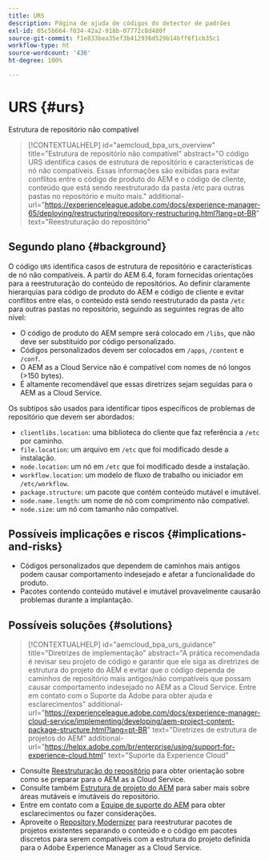 ```yaml
---
title: URS
description: Página de ajuda de códigos do detector de padrões
exl-id: 05c5b664-f034-42a2-918b-07772c8d480f
source-git-commit: f1e833bea35ef3b412936d529b14bff6f1cb35c1
workflow-type: ht
source-wordcount: '436'
ht-degree: 100%

---
```


# URS {#urs}

Estrutura de repositório não compatível

>[!CONTEXTUALHELP]
>id="aemcloud_bpa_urs_overview"
>title="Estrutura de repositório não compatível"
>abstract="O código URS identifica casos de estrutura de repositório e características de nó não compatíveis. Essas informações são exibidas para evitar conflitos entre o código de produto do AEM e o código de cliente, conteúdo que está sendo reestruturado da pasta /etc para outras pastas no repositório e muito mais."
>additional-url="https://experienceleague.adobe.com/docs/experience-manager-65/deploying/restructuring/repository-restructuring.html?lang=pt-BR" text="Reestruturação do repositório"

## Segundo plano {#background}

O código `URS` identifica casos de estrutura de repositório e características de nó não compatíveis. A partir do AEM 6.4, foram fornecidas orientações para a reestruturação do conteúdo de repositórios. Ao definir claramente hierarquias para código de produto do AEM e código de cliente e evitar conflitos entre elas, o conteúdo está sendo reestruturado da pasta `/etc` para outras pastas no repositório, seguindo as seguintes regras de alto nível:

* O código de produto do AEM sempre será colocado em `/libs`, que não deve ser substituído por código personalizado.
* Códigos personalizados devem ser colocados em `/apps`, `/content` e `/conf`.
* O AEM as a Cloud Service não é compatível com nomes de nó longos (>150 bytes).
* É altamente recomendável que essas diretrizes sejam seguidas para o AEM as a Cloud Service.

Os subtipos são usados para identificar tipos específicos de problemas de repositório que devem ser abordados:
* `clientlibs.location`: uma biblioteca do cliente que faz referência a `/etc` por caminho.
* `file.location`: um arquivo em `/etc` que foi modificado desde a instalação.
* `node.location`: um nó em `/etc` que foi modificado desde a instalação.
* `workflow.location`: um modelo de fluxo de trabalho ou iniciador em `/etc/workflow`.
* `package.structure`: um pacote que contém conteúdo mutável e imutável.
* `node.name.length`: um nome de nó com comprimento não compatível.
* `node.size`: um nó com tamanho não compatível.

## Possíveis implicações e riscos {#implications-and-risks}

* Códigos personalizados que dependem de caminhos mais antigos podem causar comportamento indesejado e afetar a funcionalidade do produto.
* Pacotes contendo conteúdo mutável e imutável provavelmente causarão problemas durante a implantação.

## Possíveis soluções {#solutions}

>[!CONTEXTUALHELP]
>id="aemcloud_bpa_urs_guidance"
>title="Diretrizes de implementação"
>abstract="A prática recomendada é revisar seu projeto de código e garantir que ele siga as diretrizes de estrutura do projeto do AEM e evitar que o código dependa de caminhos de repositório mais antigos/não compatíveis que possam causar comportamento indesejado no AEM as a Cloud Service. Entre em contato com o Suporte da Adobe para obter ajuda e esclarecimentos"
>additional-url="https://experienceleague.adobe.com/docs/experience-manager-cloud-service/implementing/developing/aem-project-content-package-structure.html?lang=pt-BR" text="Diretrizes de estrutura de projetos do AEM"
>additional-url="https://helpx.adobe.com/br/enterprise/using/support-for-experience-cloud.html" text="Suporte da Experience Cloud"

* Consulte [Reestruturação do repositório](https://experienceleague.adobe.com/docs/experience-manager-65/deploying/restructuring/repository-restructuring.html?lang=pt-BR) para obter orientação sobre como se preparar para o AEM as a Cloud Service.
* Consulte também [Estrutura de projeto do AEM](https://experienceleague.adobe.com/docs/experience-manager-cloud-service/implementing/developing/aem-project-content-package-structure.html?lang=pt-BR) para saber mais sobre áreas mutáveis e imutáveis do repositório.
* Entre em contato com a [Equipe de suporte do AEM](https://helpx.adobe.com/br/enterprise/using/support-for-experience-cloud.html) para obter esclarecimentos ou fazer considerações.
* Aproveite o [Repository Modernizer](https://experienceleague.adobe.com/docs/experience-manager-cloud-service/moving/refactoring-tools/repo-modernizer.html?lang=pt-BR#refactoring-tools) para reestruturar pacotes de projetos existentes separando o conteúdo e o código em pacotes discretos para serem compatíveis com a estrutura do projeto definida para o Adobe Experience Manager as a Cloud Service.
